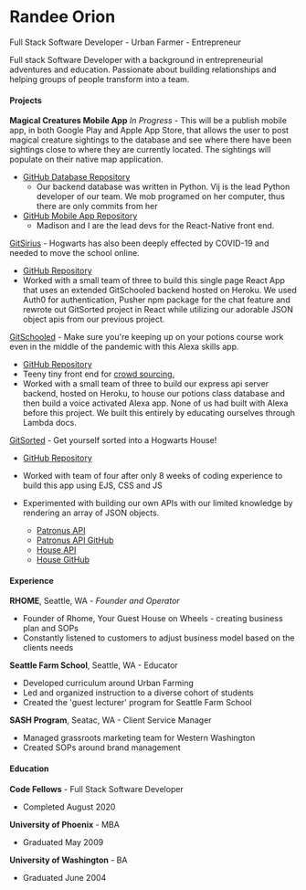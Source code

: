 # Randee Orion
Full Stack Software Developer - Urban Farmer - Entrepreneur 

Full stack Software Developer with a background in entrepreneurial adventures and education. Passionate about building relationships and helping groups of people transform into a team.

#### Projects
**Magical Creatures Mobile App** _In Progress_ - This will be a publish mobile app, in both Google Play and Apple App Store, that allows the user to post magical creature sightings to the database and see where there have been sightings close to where they are currently located. The sightings will populate on their native map application. 
* [GitHub Database Repository](https://github.com/a-magical-childhood/mystical-creatures-api)
  * Our backend database was written in Python. Vij is the lead Python developer of our team. We mob programed on her computer, thus there are only commits from her
* [GitHub Mobile App Repository](https://github.com/a-magical-childhood/find-the-magic)
  * Madison and I are the lead devs for the React-Native front end. 



[GitSirius](https://blissful-hamilton-94ebed.netlify.app/) - Hogwarts has also been deeply effected by COVID-19 and needed to move the school online. 
* [GitHub Repository](https://github.com/GonzoDiamondElephants/git-sirius)
* Worked with a small team of three to build this single page React App that uses an extended  GitSchooled backend hosted on Heroku. We used Auth0 for authentication, Pusher npm package for the chat feature and rewrote out GitSorted project in React while utilizing our adorable JSON object apis from our previous project.

[GitSchooled](https://www.amazon.com/Sian-Culligan-git-schooled/dp/B089HZY743/ref=sr_1_1?dchild=1&keywords=git-schooled&qid=1601488060&s=digital-skills&sr=1-1) - Make sure you're keeping up on your potions course work even in the middle of the pandemic with this Alexa skills app. 
* [GitHub Repository](https://github.com/GonzoDiamondElephants/gitSchooled)
* Teeny tiny front end for [crowd sourcing.](https://gitschooledalexaapp.herokuapp.com/)
* Worked with a small team of three to build our express api server backend, hosted on Heroku, to house our potions class database and then build a voice activated Alexa app. None of us had built with Alexa before this project. We built this entirely by educating ourselves through Lambda docs. 


[GitSorted](https://git-sorted.herokuapp.com/) - Get yourself sorted into a Hogwarts House! 
* [GitHub Repository](https://github.com/GonzoDiamondElephants/gitSorted)
* Worked with team of four after only 8 weeks of coding experience to build this app using EJS, CSS and JS
* Experimented with building our own APIs with our limited knowledge by rendering an array of JSON objects.

  * [Patronus API](https://gde-patronus.herokuapp.com/)
  * [Patronus API GitHub](https://github.com/RandeeOrion/patronusAPI)
  * [House API](https://hp-api.herokuapp.com/api/characters)
  * [House GitHub](https://github.com/SianCulligan/hp_houses_api)



#### Experience 
**RHOME**, Seattle, WA - *Founder and Operator*
* Founder of Rhome, Your Guest House on Wheels - creating business plan and SOPs
* Constantly listened to customers to adjust business model based on the clients needs
 
**Seattle Farm School**, Seattle, WA - Educator 
* Developed curriculum around Urban Farming
* Led and organized  instruction to a diverse cohort of students
* Created the 'guest lecturer' program for Seattle Farm School

**SASH Program**, Seatac, WA - Client Service Manager
* Managed grassroots marketing team for Western Washington
* Created SOPs around brand management 

#### Education
**Code Fellows** - Full Stack Software Developer
* Completed August 2020

**University of Phoenix** - MBA
* Graduated May 2009

**University of Washington** - BA
* Graduated June 2004
